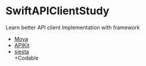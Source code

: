# SwiftAPIClientStudy
Learn better API client Implementation with framework

* [Moya](https://github.com/Moya/Moya)
* [APIKit](https://github.com/ishkawa/APIKit)
* [siesta](https://github.com/bustoutsolutions/siesta/)  
 +Codable
